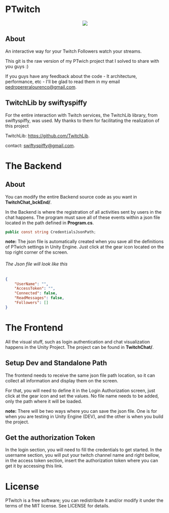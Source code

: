 # PTwitch

<p align="center"> 
<img src="https://media.giphy.com/media/SWv4iUzXhV1nC9edp7/giphy.gif" style="max-height: 300px;">
</p>

## About

An interactive way for your Twitch Followers watch your streams.

This git is the raw version of my PTwich project that I solved to share with you guys :)

If you guys have any feedback about the code - It architecture, performance, etc - I'll be glad to read them in my email pedropereralourenco@gmail.com.

## TwitchLib by swiftyspiffy

For the entire interaction with Twitch services, the TwitchLib library, from swiftyspiffy, was used. My thanks to them for facilitating the realization of this project

TwitchLib:  https://github.com/TwitchLib.

contact: swiftyspiffy@gmail.com.

# The Backend 

## About

You can modify the entire Backend source code as you want in **TwitchChat_bckEnd/**. 

In the Backend is where the registration of all activities sent by users in the chat happens. The program must save all of these events within a json file located in the path defined in **Program.cs**.

````csharp
public const string CredentialsJsonPath;
````

**note:** The json file is automatically created when you save all the definitions of PTwich settings in Unity Engine. Just click at the gear icon located on the top right corner of the screen.

###### The Json file will look like this
```json
{
    "UserName": "",
    "AccessToken": "",
    "Connected": false,
    "ReadMessages": false,
    "Followers": []
}
````

# The Frontend 

All the visual stuff, such as login authentication and chat visualization happens in the Unity Project. The project can be found in  **TwitchChat/**.

## Setup Dev and Standalone Path 

The frontend needs to receive the same json file path location, so it can collect all information and display them on the screen.

For that, you will need to define it in the Login Authorization screen, just click at the gear icon and set the values. No file name needs to be added, only the path where it will be loaded. 

**note:** There will be two ways where you can save the json file. One is for when you are testing in Unity Engine (DEV), and the other is when you build the project.

## Get the authorization Token

In the login section, you will need to fill the credentials to get started. In the username section, you will put your twitch channel name and right bellow, in the access token section, insert the authorization token where you can get it by accessing this link.

# License 

PTwitch is a free software; you can redistribute it and/or modify it under the terms of the MIT license. See LICENSE for details.

